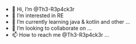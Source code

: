 - 👋 Hi, I’m @Th3-R3p4ck3r
- 👀 I’m interested in RE
- 🌱 I’m currently learning java & kotlin and other ...
- 💞️ I’m looking to collaborate on ...
- 📫 How to reach me @Th3-R3p4ck3r ...

<!---
Th3-R3p4ck3r/Th3-R3p4ck3r is a ✨ special ✨ repository because its `README.md` (this file) appears on your GitHub profile.
You can click the Preview link to take a look at your changes.
--->
